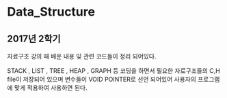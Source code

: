 # Data_Structure
## 2017년 2학기

자료구조 강의 때 배운 내용 및 관련 코드들이 정리 되어있다.

STACK , LIST , TREE , HEAP , GRAPH 등 코딩을 하면서 필요한 자료구조들의 C,H file이 저장되어 있으며 변수들이 VOID POINTER로 선언 되어있어 사용자의 프로그램에 맞게 적용하여 사용하면 된다.
